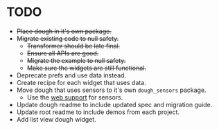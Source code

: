 # TODO

- ~~Place dough in it's own package.~~
- ~~Migrate existing code to null safety.~~
    - ~~Transformer should be late final.~~
    - ~~Ensure all APIs are good.~~
    - ~~Migrate the example to null safety.~~
    - ~~Make sure the widgets are still functional.~~
- Deprecate prefs and use data instead.
- Create recipe for each widget that uses data.
- Move dough that uses sensors to it's own `dough_sensors` package.
    - Use the [web support](https://github.com/fluttercommunity/plus_plugins/tree/main/packages/sensors_plus) for sensors.
- Update dough readme to include updated spec and migration guide.
- Update root readme to include demos from each project.
- Add list view dough widget.
